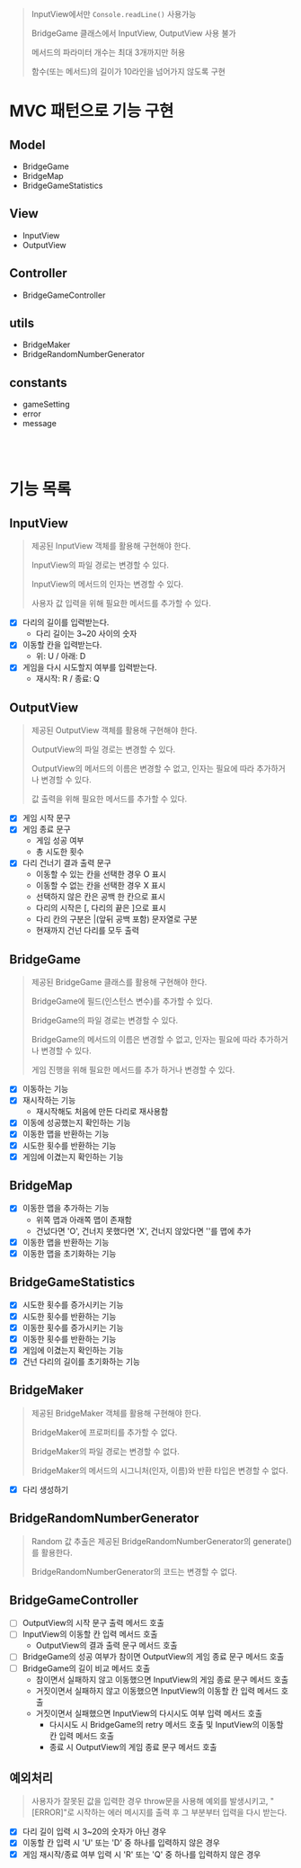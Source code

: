 > InputView에서만 `Console.readLine()` 사용가능
>
> BridgeGame 클래스에서 InputView, OutputView 사용 불가
>
> 메서드의 파라미터 개수는 최대 3개까지만 허용
>
> 함수(또는 메서드)의 길이가 10라인을 넘어가지 않도록 구현

# MVC 패턴으로 기능 구현

## Model

- BridgeGame
- BridgeMap
- BridgeGameStatistics

## View

- InputView
- OutputView

## Controller

- BridgeGameController

## utils

- BridgeMaker
- BridgeRandomNumberGenerator

## constants

- gameSetting
- error
- message

<br>
<br>

# 기능 목록

## InputView

> 제공된 InputView 객체를 활용해 구현해야 한다.
>
> InputView의 파일 경로는 변경할 수 있다.
>
> InputView의 메서드의 인자는 변경할 수 있다.
>
> 사용자 값 입력을 위해 필요한 메서드를 추가할 수 있다.

- [x] 다리의 길이를 입력받는다.
  - 다리 길이는 3~20 사이의 숫자
- [x] 이동할 칸을 입력받는다.
  - 위: U / 아래: D
- [x] 게임을 다시 시도할지 여부를 입력받는다.
  - 재시작: R / 종료: Q

## OutputView

> 제공된 OutputView 객체를 활용해 구현해야 한다.
>
> OutputView의 파일 경로는 변경할 수 있다.
>
> OutputView의 메서드의 이름은 변경할 수 없고, 인자는 필요에 따라 추가하거나 변경할 수 있다.
>
> 값 출력을 위해 필요한 메서드를 추가할 수 있다.

- [x] 게임 시작 문구
- [x] 게임 종료 문구
  - 게임 성공 여부
  - 총 시도한 횟수
- [x] 다리 건너기 결과 출력 문구
  - 이동할 수 있는 칸을 선택한 경우 O 표시
  - 이동할 수 없는 칸을 선택한 경우 X 표시
  - 선택하지 않은 칸은 공백 한 칸으로 표시
  - 다리의 시작은 [, 다리의 끝은 ]으로 표시
  - 다리 칸의 구분은 |(앞뒤 공백 포함) 문자열로 구분
  - 현재까지 건넌 다리를 모두 출력

## BridgeGame

> 제공된 BridgeGame 클래스를 활용해 구현해야 한다.
>
> BridgeGame에 필드(인스턴스 변수)를 추가할 수 있다.
>
> BridgeGame의 파일 경로는 변경할 수 있다.
>
> BridgeGame의 메서드의 이름은 변경할 수 없고, 인자는 필요에 따라 추가하거나 변경할 수 있다.
>
> 게임 진행을 위해 필요한 메서드를 추가 하거나 변경할 수 있다.

- [x] 이동하는 기능
- [x] 재시작하는 기능
  - 재시작해도 처음에 만든 다리로 재사용함
- [x] 이동에 성공했는지 확인하는 기능
- [x] 이동한 맵을 반환하는 기능
- [x] 시도한 횟수를 반환하는 기능
- [x] 게임에 이겼는지 확인하는 기능

## BridgeMap

- [x] 이동한 맵을 추가하는 기능
  - 위쪽 맵과 아래쪽 맵이 존재함
  - 건넜다면 'O', 건너지 못했다면 'X', 건너지 않았다면 ''를 맵에 추가
- [x] 이동한 맵을 반환하는 기능
- [x] 이동한 맵을 초기화하는 기능

## BridgeGameStatistics

- [x] 시도한 횟수를 증가시키는 기능
- [x] 시도한 횟수를 반환하는 기능
- [x] 이동한 횟수를 증가시키는 기능
- [x] 이동한 횟수를 반환하는 기능
- [x] 게임에 이겼는지 확인하는 기능
- [x] 건넌 다리의 길이를 초기화하는 기능

## BridgeMaker

> 제공된 BridgeMaker 객체를 활용해 구현해야 한다.
>
> BridgeMaker에 프로퍼티를 추가할 수 없다.
>
> BridgeMaker의 파일 경로는 변경할 수 없다.
>
> BridgeMaker의 메서드의 시그니처(인자, 이름)와 반환 타입은 변경할 수 없다.

- [x] 다리 생성하기

## BridgeRandomNumberGenerator

> Random 값 추출은 제공된 BridgeRandomNumberGenerator의 generate()를 활용한다.
>
> BridgeRandomNumberGenerator의 코드는 변경할 수 없다.

## BridgeGameController

- [ ] OutputView의 시작 문구 출력 메서드 호출
- [ ] InputView의 이동할 칸 입력 메서드 호출
  - OutputView의 결과 출력 문구 메서드 호출
- [ ] BridgeGame의 성공 여부가 참이면 OutputView의 게임 종료 문구 메서드 호출
- [ ] BridgeGame의 길이 비교 메서드 호출
  - 참이면서 실패하지 않고 이동했으면 InputView의 게임 종료 문구 메서드 호출
  - 거짓이면서 실패하지 않고 이동했으면 InputView의 이동할 칸 입력 메서드 호출
  - 거짓이면서 실패했으면 InputView의 다시시도 여부 입력 메서드 호출
    - 다시시도 시 BridgeGame의 retry 메서드 호출 및 InputView의 이동할 칸 입력 메서드 호출
    - 종료 시 OutputView의 게임 종료 문구 메서드 호출

## 예외처리

> 사용자가 잘못된 값을 입력한 경우 throw문을 사용해 예외를 발생시키고, "[ERROR]"로 시작하는 에러 메시지를 출력 후 그 부분부터 입력을 다시 받는다.

- [x] 다리 길이 입력 시 3~20의 숫자가 아닌 경우
- [x] 이동할 칸 입력 시 'U' 또는 'D' 중 하나를 입력하지 않은 경우
- [x] 게임 재시작/종료 여부 입력 시 'R' 또는 'Q' 중 하나를 입력하지 않은 경우
